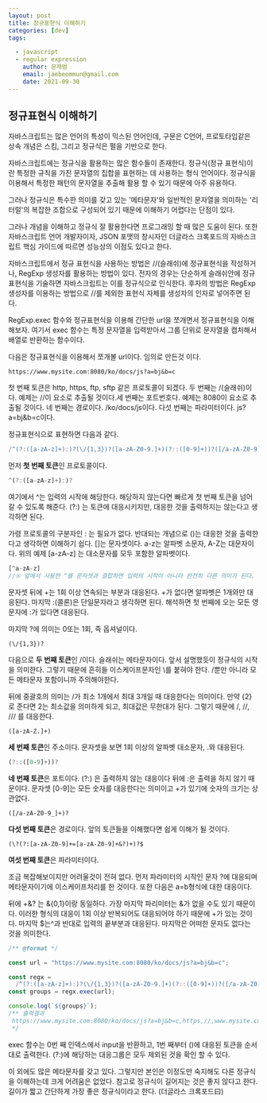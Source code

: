 ```yaml
---
layout: post
title: 정규표현식 이해하기
categories: [dev]
tags:

  - javascript
  - regular expression
    author: 문재범
    email: jaebeommun@gmail.com
    date: 2021-09-30
---
```




## 정규표현식 이해하기

자바스크립트는 많은 언어의 특성이 믹스된 언어인데, 구문은 C언어, 프로토타입같은 상속 개념은 스킴, 그리고 정규식은 펄을 기반으로 한다.

자바스크립트에는 정규식을 활용하는 많은 함수들이 존재한다. 정규식(정규 표현식)이란 특정한 규칙을 가진 문자열의 집합을 표현하는 데 사용하는 형식 언어이다. 정규식을 이용해서 특정한 패턴의 문자열을 추출해 활용 할 수 있기 때문에 아주 유용하다.

그러나 정규식은 특수한 의미를 갖고 있는 '메타문자'와 일반적인 문자열을 의미하는 '리터럴'의 복잡한 조합으로 구성되어 있기 때문에 이해하기 어렵다는 단점이 있다.

그러나 개념을 이해하고 정규식 잘 활용한다면 프로그래밍 할 때 많은 도움이 된다. 또한 자바스크립트 언어 개발자이자, JSON 포맷의 창시자인 더글라스 크록포드의 자바스크립트 핵심 가이드에 따르면 성능상의 이점도 있다고 한다.

자바스크립트에서 정규 표현식을 사용하는 방법은 //(슬래쉬)에 정규표현식을 작성하거나, RegExp 생성자를 활용하는 방법이 있다. 전자의 경우는 단순하게 슬래쉬안에 정규표현식을 기술하면 자바스크립트는 이를 정규식으로 인식한다. 후자의 방법은 RegExp 생성자를 이용하는 방법으로 //를 제외한 표현식 자체를 생성자의 인자로 넣어주면 된다.

RegExp.exec 함수와 정규표현식을 이용해 간단한 url을 쪼개면서 정규표현식을 이해해보자. 여기서 exec 함수는 특정 문자열을 입력받아서 그룹 단위로 문자열을 캡처해서 배열로 반환하는 함수이다.



다음은 정규표현식을 이용해서 쪼개볼 url이다. 임의로 만든것 이다.

```
https://www.mysite.com:8080/ko/docs/js?a=bj&b=c
```

첫 번째 토큰은 http, https, ftp, sftp 같은 프로토콜이 되겠다. 두 번째는 /(슬래쉬)이다. 예제는 //이 요소로 추출될 것이다.세 번째는 포트번호다. 예제는 8080이 요소로 추출될 것이다. 네 번째는 경로이다. /ko/docs/js이다. 다섯 번째는 파라미터이다. js?a=bj&b=c이다.

정규표현식으로 표현하면 다음과 같다. 

```javascript
/^(?:([a-zA-z]+):)?(\/{1,3})?([a-zA-Z0-9.]+)(?::([0-9]+))?([/a-zA-Z0-9]+)?(\?(?:[a-zA-Z0-9]+=[a-zA-Z0-9]+&?)+)?$/
```



먼저 **첫 번째 토큰**인 프로토콜이다.

```javascript
^(?:([a-zA-z]+):)?
```

여기에서 ^는 입력의 시작에 해당한다. 해당하지 않는다면 빠르게 첫 번째 토큰을 넘어 갈 수 있도록 해준다. (?:) 는 토큰에 대응시키지만, 대응한 것을 출력하지는 않는다고 생각하면 된다.

가령 프로토콜의 구분자인 : 는 필요가 없다. 반대되는 개념으로 ()는 대응한 것을 출력한다고 생각하면 이해하기 쉽다. []는 문자셋이다. a-z는 알파벳 소문자, A-Z는 대문자이다. 위의 예제 [a-zA-z] 는 대소문자를 모두 포함한 알파벳이다. 

```javascript
[^a-zA-z]
//※ 앞에서 사용한 ^를 문자셋과 결합하면 입력의 시작이 아니라 완전히 다른 의미가 된다.
```

문자셋 뒤에 +는 1회 이상 연속되는 부분과 대응된다. +가 없다면 알파벳은 1개와만 대응된다. 마지막 :(콜론)은 단일문자라고 생각하면 된다. 해석하면 첫 번째에 오는 모든 영문자에 :가 있다면 대응된다.

마지막 ?에 의미는 0또는 1회, 즉 옵셔널이다.



```
(\/{1,3})?
```

다음으로 **두 번째 토큰**인 /이다. 슬래쉬는 메타문자이다. 앞서 설명했듯이 정규식의 시작을 의미한다. 그렇기 때문에 흔히들 이스케이프문자인 \를 붙혀야 한다. /뿐만 아니라 모든 메타문자 포함이니까 주의해야한다.

뒤에 중괄호의 의미는 /가 최소 1개에서 최대 3개일 때 대응한다는 의미이다. 만약 {2} 로 준다면 2는 최소값을 의미하게 되고, 최대값은 무한대가 된다. 그렇기 때문에 /, //, /// 를 대응한다.



```
([a-zA-Z.]+)
```

**세 번째 토큰**인 주소이다. 문자셋을 보면 1회 이상의 알파벳 대소문자, .와 대응된다.



```javascript
(?::([0-9]+))?
```

**네 번째 토큰**은 포트이다. (?:) 은 출력하지 않는 대응이다 뒤에 :은 출력을 하지 않기 때문이다.  문자셋 [0-9]는 모든 숫자를 대응한다는 의미이고 +가 있기에 숫자의 크기는 상관없다.



```
([/a-zA-Z0-9_]+)?
```

**다섯 번째 토큰**은 경로이다. 앞의 토큰들을 이해했다면 쉽게 이해가 될 것이다.



```
(\?(?:[a-zA-Z0-9]+=[a-zA-Z0-9]+&?)+)?$
```

**여섯 번째 토큰**은 파라미터이다. 

조금 복잡해보이지만 어려울것이 전혀 없다. 먼저 파라미터의 시작인 문자 ?에 대응되며 메타문자이기에 이스케이프처리를 한 것이다. 또한 다음은 a=b형식에 대한 대응이다. 

뒤에 +&? 는 &{0,1}이랑 동일하다. 가장 마지막 파리미터는 &가 없을 수도 있기 때문이다. 이러한 형식의 대응이 1회 이상 반복되어도 대응되어야 하기 때문에 +가 있는 것이다. 마지막 $는^과 반대로 입력의 끝부분과 대응된다. 마지막은 어떠한 문자도 없다는 것을 의미한다. 



```javascript
/** @format */

const url = "https://www.mysite.com:8080/ko/docs/js?a=bj&b=c";

const regx =
  /^(?:([a-zA-z]+):)?(\/{1,3})?([a-zA-Z0-9.]+)(?::([0-9]+))?([/a-zA-Z0-9]+)?(\?(?:[a-zA-Z0-9]+=[a-zA-Z0-9]+&?)+)?$/;
const groups = regx.exec(url);

console.log(`${groups}`);
/** 출력결과
 https://www.mysite.com:8080/ko/docs/js?a=bj&b=c,https,//,www.mysite.com,8080,/ko/docs/js,?a=bj&b=c
 */
```

exec 함수는 0번 째 인덱스에서 input을 반환하고, 1번 째부터 ()에 대응된 토큰을 순서대로 출력한다. (?:)에 해당하는 대응그룹은 모두 제외된 것을 확인 할 수 있다. 

이 외에도 많은 메타문자를 갖고 있다. 그렇지만 본인은 이정도만 숙지해도 다른 정규식을 이해하는데 크게 어려움은 없었다. 참고로 정규식이 길어지는 것은 좋지 않다고 한다. 길이가 짧고 간단하게 가장 좋은 정규식이라고 한다. (더글라스 크록포드曰) 



